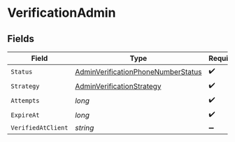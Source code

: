 # VerificationAdmin


## Fields

| Field                                                                                               | Type                                                                                                | Required                                                                                            | Description                                                                                         | Example                                                                                             |
| --------------------------------------------------------------------------------------------------- | --------------------------------------------------------------------------------------------------- | --------------------------------------------------------------------------------------------------- | --------------------------------------------------------------------------------------------------- | --------------------------------------------------------------------------------------------------- |
| `Status`                                                                                            | [AdminVerificationPhoneNumberStatus](../../Models/Components/AdminVerificationPhoneNumberStatus.md) | :heavy_check_mark:                                                                                  | N/A                                                                                                 | verified                                                                                            |
| `Strategy`                                                                                          | [AdminVerificationStrategy](../../Models/Components/AdminVerificationStrategy.md)                   | :heavy_check_mark:                                                                                  | N/A                                                                                                 | admin                                                                                               |
| `Attempts`                                                                                          | *long*                                                                                              | :heavy_check_mark:                                                                                  | N/A                                                                                                 | 0                                                                                                   |
| `ExpireAt`                                                                                          | *long*                                                                                              | :heavy_check_mark:                                                                                  | N/A                                                                                                 | 1620000000                                                                                          |
| `VerifiedAtClient`                                                                                  | *string*                                                                                            | :heavy_minus_sign:                                                                                  | N/A                                                                                                 |                                                                                                     |